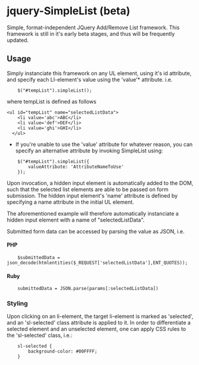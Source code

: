 # jquery-SimpleList (beta)
Simple, format-independent JQuery Add/Remove List framework. This framework is still in it's early beta stages, and thus will be frequently updated. 
## Usage
Simply instanciate this framework on any UL element, using it's id attribute, and specify each LI-element's value using the 'value'* attribute. i.e.
```
    $("#tempList").simpleList();
```
where tempList is defined as follows
```
<ul id="tempList" name="selectedListData">
    <li value='abc'>ABC</li>
    <li value='def'>DEF</li>
    <li value='ghi'>GHI</li>
  </ul>
```

* If you're unable to use the 'value' attribute for whatever reason, you can specify an alternative attribute by invoking SimpleList using:
```
    $("#tempList").simpleList({
        valueAttribute: 'AttributeNameToUse'
    });
```

Upon invocation, a hidden input element is automatically added to the DOM, such that the selected list elements are able to be passed on form submission. The hidden input element's 'name' attribute is defined by specifying a name attribute in the initial UL element.

The aforementioned example will therefore automatically instanciate a hidden input element with a name of "selectedListData".

Submitted form data can be accessed by parsing the value as JSON, i.e. 
#### PHP
```
    $submittedData = json_decode(htmlentities($_REQUEST['selectedListData'],ENT_QUOTES));
```
#### Ruby
```
    submittedData = JSON.parse(params[:selectedListData])
```

### Styling
Upon clicking on an li-element, the target li-element is marked as 'selected', and an 'sl-selected' class attribute is applied to it. In order to differentiate a selected element and an unselected element, one can apply CSS rules to the 'sl-selected' class, i.e.:
```
    sl-selected {
        background-color: #00FFFF;
    }
```
